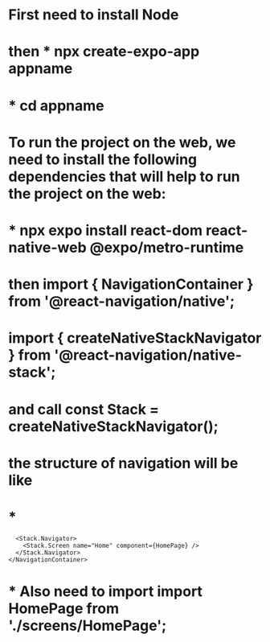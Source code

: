 # First need to install Node 
# then * npx create-expo-app appname
# * cd appname
# To run the project on the web, we need to install the following dependencies that will help to run the project on the web:
# * npx expo install react-dom react-native-web @expo/metro-runtime
# then import { NavigationContainer } from '@react-navigation/native';
# import { createNativeStackNavigator } from '@react-navigation/native-stack';
# and call const Stack = createNativeStackNavigator();
# the structure of navigation will be like 
# * <NavigationContainer>
      <Stack.Navigator>
        <Stack.Screen name="Home" component={HomePage} />
      </Stack.Navigator>
    </NavigationContainer>
# * Also need to import import HomePage from './screens/HomePage';